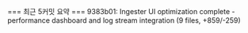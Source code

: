 === 최근 5커밋 요약 ===
9383b01: Ingester UI optimization complete - performance dashboard and log stream integration (9 files, +859/-259)
